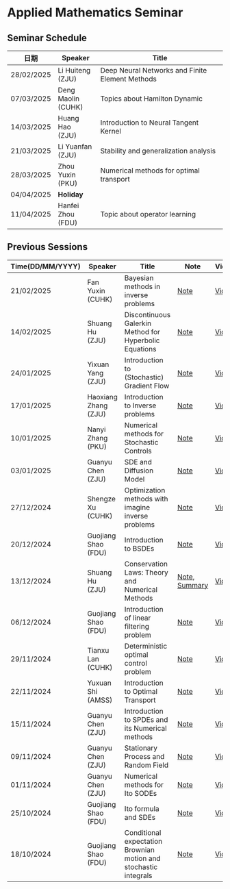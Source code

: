 # Applied Mathematics Seminar
## **Seminar Schedule**
| 日期        | Speaker       | Title                                         |
|------------|--------------|-----------------------------------------------|
| 28/02/2025 | Li Huiteng<br>(ZJU)   | Deep Neural Networks and Finite Element Methods |
| 07/03/2025 | Deng Maolin<br>(CUHK)  | Topics about Hamilton Dynamic                |
| 14/03/2025 | Huang Hao<br>(ZJU)    | Introduction to Neural Tangent Kernel        |
| 21/03/2025 | Li Yuanfan<br>(ZJU)   | Stability and generalization analysis        |
| 28/03/2025 | Zhou Yuxin<br>(PKU)   | Numerical methods for optimal transport      |
| 04/04/2025 | **Holiday**  |                                               |
| 11/04/2025 | Hanfei Zhou<br>(FDU)  | Topic about operator learning                |





## **Previous Sessions**
| Time(DD/MM/YYYY)         | Speaker         | Title                                           | Note  | Video |
|--------------|---------------|-------------------------------------------------|------|------|
| 21/02/2025 | Fan Yuxin<br>(CUHK)    | Bayesian methods in inverse problems         |[Note]()|[Video](https://www.bilibili.com/video/BV1gHPcepE6e?spm_id_from=333.788.videopod.sections&vd_source=63e33a29dff06bcd516c160442aaefa9)|
| 14/02/2025  | Shuang Hu<br>(ZJU)      | Discontinuous Galerkin Method for Hyperbolic Equations | [Note](./Notes/16_ShuangHu_Discontinuous_Galerkin/) | [Video](https://www.bilibili.com/video/BV1JHw9eLEpz/) |
| 24/01/2025  | Yixuan Yang<br>(ZJU)    | Introduction to (Stochastic) Gradient Flow     | [Note](./Notes/15_YixuanYang_Introduction_to_(Stochastic)_Gradient_Flow.pdf) | [Video](https://www.bilibili.com/video/BV1ZUffYnEQ3/) |
| 17/01/2025  | Haoxiang Zhang<br>(ZJU) | Introduction to Inverse problems               | [Note](./Notes/14_Haoxiang_Zhang_Introduction_To_Inverse_Problems.pdf) | [Video](https://www.bilibili.com/video/BV1TRwAeDEBJ/) |
| 10/01/2025  | Nanyi Zhang<br>(PKU)    | Numerical methods for Stochastic Controls      | [Note](./Notes/13_Nanyi_Zhang_numerical_methods_for_stochastic_controls%20(1).pdf) | [Video](https://www.bilibili.com/video/BV12RwAeSE9q/) |
| 03/01/2025  | Guanyu Chen<br>(ZJU)    | SDE and Diffusion Model                         | [Note](./Notes/12_GuanyuChen_SDEAndDiffusion.pdf) | [Video](https://www.bilibili.com/video/BV17mrVYCE5V/) |
| 27/12/2024  | Shengze Xu<br>(CUHK)     | Optimization methods with imagine inverse problems | [Note](Notes/11_Xushengze_PnP_with_Optimization_methods_Notes.pdf) | [Video](https://www.bilibili.com/video/BV1RCCHYNERB/) |
| 20/12/2024  | Guojiang Shao<br>(FDU)  | Introduction to BSDEs                           | [Note](./Notes/10_Introduction_Of_Bsdes_GuojiangShao.pdf) | [Video](https://www.bilibili.com/video/BV1z6kbY4EPw/) |
| 13/12/2024  | Shuang Hu<br>(ZJU)      | Conservation Laws: Theory and Numerical Methods | [Note](./Notes/9th_Conservation_Law.pdf), [Summary](./Notes/Summary%20for%20Conservation%20Law(2).md) | [Video](https://www.bilibili.com/video/BV1f3BgYfESm/) |
| 06/12/2024  | Guojiang Shao<br>(FDU)  | Introduction of linear filtering problem       | [Note](./Notes/8th_Linear_Filtering_Guojiang.pdf) | [Video](https://www.bilibili.com/video/BV1aCqWYHExR/) |
| 29/11/2024  | Tianxu Lan<br>(CUHK)     | Deterministic optimal control problem          | [Note](./Notes/7th_TianxuLan.pdf) | [Video](https://www.bilibili.com/video/BV1iGzZYtEFF/) |
| 22/11/2024  | Yuxuan Shi<br>(AMSS)     | Introduction to Optimal Transport               | [Note](./Notes/6th_YuxuanShi.pdf) | [Video](https://www.bilibili.com/video/BV1WTB2YuEU6/) |
| 15/11/2024  | Guanyu Chen<br>(ZJU)    | Introduction to SPDEs and its Numerical methods | [Note](./Notes/5_Guanyu_note.pdf) | [Video](https://www.bilibili.com/video/BV14fmZYvEpE/) |
| 09/11/2024  | Guanyu Chen<br>(ZJU)    | Stationary Process and Random Field             | [Note](./Notes/4_Guanyu_class_note.pdf) | [Video](https://www.bilibili.com/video/BV1anDzY8EKU/) |
| 01/11/2024  | Guanyu Chen<br>(ZJU)    | Numerical methods for Ito SODEs                 | [Note](./Notes/3_Guanyu_class_note.pdf) | [Video](https://www.bilibili.com/video/BV1JUSdYpEAs/) |
| 25/10/2024  | Guojiang Shao<br>(FDU)  | Ito formula and SDEs                            | [Note](./Notes/Shao-Class-Second%20Course%20Of%20Sde.pdf) | [Video](https://www.bilibili.com/video/BV15myXYoEdY/) |
| 18/10/2024  | Guojiang Shao<br>(FDU)  | Conditional expectation Brownian motion and stochastic integrals | [Note](./Notes/Shao_Class_A%20First%20Course%20Of%20Sde.pdf) | [Video](https://www.bilibili.com/video/BV1KKCmY4E55/) |
